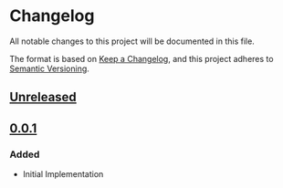 # Changelog

All notable changes to this project will be documented in this file.

The format is based on [Keep a Changelog](https://keepachangelog.com/en/1.0.0/),
and this project adheres to [Semantic Versioning](https://semver.org/spec/v2.0.0.html).

## [Unreleased]

## [0.0.1]

### Added

- Initial Implementation

<!-- markdown-link-check-disable -->

[unreleased]: https://github.com/mineiros-io/terraform-google-network-subnet/compare/v0.0.1...HEAD
[0.0.1]: https://github.com/mineiros-io/terraform-google-network-subnet/releases/tag/v0.0.1

<!-- markdown-link-check-disabled -->
